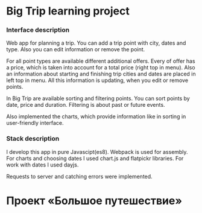 # Big Trip learning project

### Interface description

Web app for planning a trip. You can add a trip point with city, dates and type. Also you can edit information or remove the point. 

For all point types are available different additional offers. Every of offer has a price, which is taken into account for a total price (right top in menu). Also an information about starting and finishing trip cities and dates are placed in left top in menu. All this information is updating, when you edit or remove points.

In Big Trip are available sorting and filtering points. You can sort points by date, price and duration. Filtering is about past or future events.

Also implemented the charts, which provide information like in sorting in user-friendly interface. 

### Stack description

I develop this app in pure Javascipt(es8). 
Webpack is used for assembly. 
For charts and choosing dates I used chart.js and flatpickr libraries. 
For work with dates I used dayjs.

Requests to server and catching errors were implemented.


# Проект «Большое путешествие»

